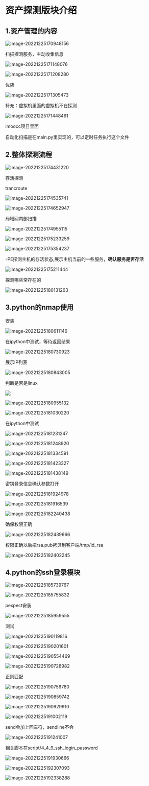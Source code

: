 # 资产探测版块介绍

## 1.资产管理的内容

![image-20221225170948156](./image/image-20221225170948156.png)

扫描探测服务，主动收集信息

![image-20221225171148076](./image/image-20221225171148076.png)

![image-20221225171208280](./image/image-20221225171208280.png)

优势

![image-20221225171305473](./image/image-20221225171305473.png)

补充：虚拟机里面的虚拟机不在探测

![image-20221225171448491](./image/image-20221225171448491.png)

imoocc项目里面

自动化扫描是在main.py里实现的，可以定时任务执行这个文件

## 2.整体探测流程

![image-20221225174431220](./image/image-20221225174431220.png)



存活探测

trancroute

![image-20221225174535741](./image/image-20221225174535741.png)

![image-20221225174652947](./image/image-20221225174652947.png)

局域网内部扫描

![image-20221225174955115](./image/image-20221225174955115.png) 

![image-20221225175233259](./image/image-20221225175233259.png)

![image-20221225175354237](./image/image-20221225175354237.png)

-PE探测主机的存活状态,展示主机当前的一些服务，**确认服务是否存活**

![image-20221225175211444](./image/image-20221225175211444.png)

探测哪些常存在的

![image-20221225180131263](./image/image-20221225180131263.png)

## 3.python的nmap使用

安装

![image-20221225180611146](./image/image-20221225180611146.png)

在ipython中测试，等待返回结果

![image-20221225180730923](./image/image-20221225180730923.png)

展示IP列表

![image-20221225180843005](./image/image-20221225180843005.png)

判断是否是linux

![](./image/image-20221225180927822.png)

![image-20221225180955132](./image/image-20221225180955132.png)

![image-20221225181030220](./image/image-20221225181030220.png)

在ipython中测试

![image-20221225181231247](./image/image-20221225181231247.png)

![image-20221225181248920](./image/image-20221225181248920.png)

![image-20221225181334591](./image/image-20221225181334591.png)

![image-20221225181423327](./image/image-20221225181423327.png)

![image-20221225181438149](./image/image-20221225181438149.png)



密钥登录信息确认参数打开

![image-20221225181924978](./image/image-20221225181924978.png)

![image-20221225181916539](./image/image-20221225181916539.png)

![image-20221225182240438](./image/image-20221225182240438.png)

确保权限正确

![image-20221225182439666](./image/image-20221225182439666.png)

权限正确以后把rsa.pub拷贝到客户端/tmp/id_rsa

![image-20221225182402245](./image/image-20221225182402245.png)

## 4.python的ssh登录模块

![image-20221225185739767](./image/image-20221225185739767.png)

![image-20221225185755832](./image/image-20221225185755832.png)

pexpect安装

![image-20221225185959555](./image/image-20221225185959555.png)

测试

![image-20221225190119816](./image/image-20221225190119816.png)



![image-20221225190201601](./image/image-20221225190201601.png)

![image-20221225190554469](./image/image-20221225190554469.png)

![image-20221225190728982](./image/image-20221225190728982.png)

正则匹配

![image-20221225190756780](./image/image-20221225190756780.png)

![image-20221225190859742](./image/image-20221225190859742.png)

![image-20221225190929910](./image/image-20221225190929910.png)

![image-20221225191002119](./image/image-20221225191002119.png)

send会加上回车符，sendline不会

![image-20221225191241007](./image/image-20221225191241007.png)

相关脚本在script/4_4_9_ssh_login_password

![image-20221225191930666](./image/image-20221225191930666.png)

![image-20221225192307093](./image/image-20221225192307093.png)

![image-20221225192338288](./image/image-20221225192338288.png)



